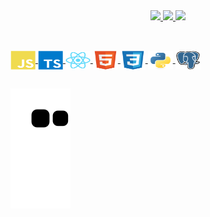 <div align="center">
  <a href="https://github.com/ClaudioBzrr">
  <img height="286em" src="https://github-readme-streak-stats.herokuapp.com?user=claudiobzrr&background=1A1C26&sideNums=39BFA7&dates=39BFA7&sideLabels=39BFA7&ring=BB94F2&fire=BB94F2&currStreakLabel=BB94F2&stroke=BB94F2&border=BB94F2&currStreakNum=BB94F2"/>
  <img height="180em" src="https://github-readme-stats.vercel.app/api?username=ClaudioBzrr&show_icons=true&theme=tokyonight&include_all_commits=true&count_private=true"/>
  <img height="181em" src="https://github-readme-stats.vercel.app/api/top-langs/?username=ClaudioBzrr&layout=compact&langs_count=7&theme=tokyonight"/>
</div>
 
##
  
<div style="display: inline_block"><br>
  <img align="center" alt="Claudio-Js" height="30" width="40" src="https://raw.githubusercontent.com/devicons/devicon/master/icons/javascript/javascript-plain.svg">
  <img align="center" alt="Claudio-Ts" height="30" width="40" src="https://raw.githubusercontent.com/devicons/devicon/master/icons/typescript/typescript-plain.svg">
  <img align="center" alt="Claudio-React" height="30" width="40" src="https://raw.githubusercontent.com/devicons/devicon/master/icons/react/react-original.svg">
  <img align="center" alt="Claudio-HTML" height="30" width="40" src="https://raw.githubusercontent.com/devicons/devicon/master/icons/html5/html5-original.svg">
  <img align="center" alt="Claudio-CSS" height="30" width="40" src="https://raw.githubusercontent.com/devicons/devicon/master/icons/css3/css3-original.svg">
  <img align="center" alt="Claudio-Python" height="30" width="40" src="https://raw.githubusercontent.com/devicons/devicon/master/icons/python/python-original.svg">
  <img align="center" alt="Claudio-Python" height="30" width="40" src="https://raw.githubusercontent.com/devicons/devicon/master/icons/postgresql/postgresql-original.svg">
</div>

##
  
![snake gif](https://github.com/claudiobzrr/claudiobzrr/blob/output/github-contribution-grid-snake.svg)
